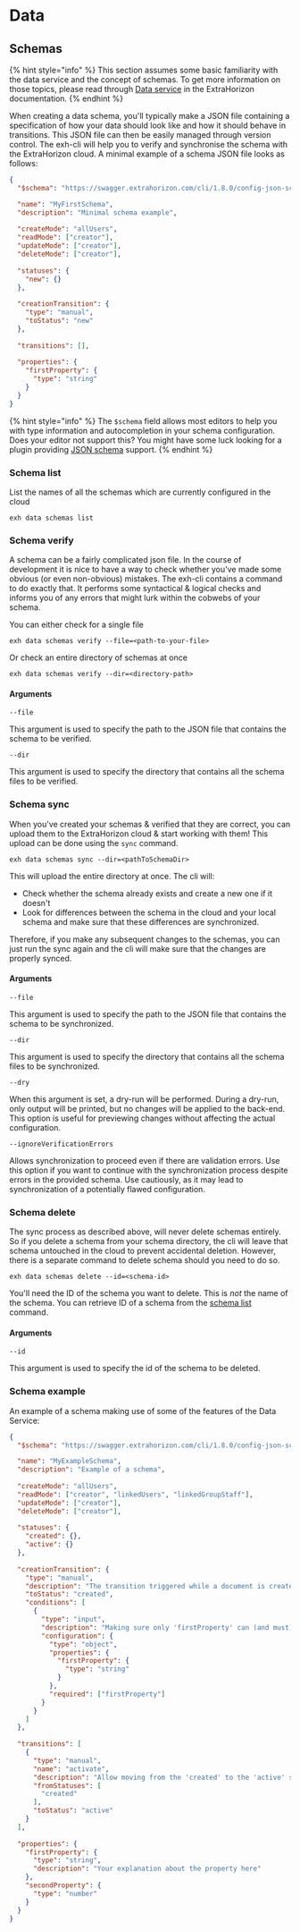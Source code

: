 # Data

## Schemas

{% hint style="info" %}
This section assumes some basic familiarity with the data service and the concept of schemas. To get more information on those topics, please read through [Data service](https://docs.extrahorizon.com/extrahorizon/for-developers/manage-data/data-service) in the ExtraHorizon documentation.
{% endhint %}

When creating a data schema, you'll typically make a JSON file containing a specification of how your data should look like and how it should behave in transitions. This JSON file can then be easily managed through version control. The exh-cli will help you to verify and synchronise the schema with the ExtraHorizon cloud. A minimal example of a schema JSON file looks as follows:

```json
{
  "$schema": "https://swagger.extrahorizon.com/cli/1.8.0/config-json-schemas/Schema.json",

  "name": "MyFirstSchema",
  "description": "Minimal schema example",
  
  "createMode": "allUsers",
  "readMode": ["creator"],
  "updateMode": ["creator"],
  "deleteMode": ["creator"],
  
  "statuses": {
    "new": {}
  },
  
  "creationTransition": {
    "type": "manual",
    "toStatus": "new"
  },
  
  "transitions": [],
  
  "properties": {
    "firstProperty": {
      "type": "string"
    }
  }
}
```

{% hint style="info" %}
The `$schema` field allows most editors to help you with type information and autocompletion in your schema configuration. Does your editor not support this? You might have some luck looking for a plugin providing [JSON schema](https://json-schema.org/) support.
{% endhint %}

### Schema list

List the names of all the schemas which are currently configured in the cloud

```
exh data schemas list
```

### Schema verify

A schema can be a fairly complicated json file. In the course of development it is nice to have a way to check whether you've made some obvious (or even non-obvious) mistakes. The exh-cli contains a command to do exactly that. It performs some syntactical & logical checks and informs you of any errors that might lurk within the cobwebs of your schema.

You can either check for a single file

```
exh data schemas verify --file=<path-to-your-file>
```

Or check an entire directory of schemas at once

```
exh data schemas verify --dir=<directory-path> 
```

#### Arguments

`--file`

This argument is used to specify the path to the JSON file that contains the schema to be verified.

`--dir`

This argument is used to specify the directory that contains all the schema files to be verified.

### Schema sync

When you've created your schemas & verified that they are correct, you can upload them to the ExtraHorizon cloud & start working with them! This upload can be done using the `sync` command.

```
exh data schemas sync --dir=<pathToSchemaDir> 
```

This will upload the entire directory at once. The cli will:

* Check whether the schema already exists and create a new one if it doesn't
* Look for differences between the schema in the cloud and your local schema and make sure that these differences are synchronized.

Therefore, if you make any subsequent changes to the schemas, you can just run the sync again and the cli will make sure that the changes are properly synced.

#### Arguments

`--file`

This argument is used to specify the path to the JSON file that contains the schema to be synchronized.

`--dir`

This argument is used to specify the directory that contains all the schema files to be synchronized.

`--dry`

When this argument is set, a dry-run will be performed. During a dry-run, only output will be printed, but no changes will be applied to the back-end. This option is useful for previewing changes without affecting the actual configuration.

`--ignoreVerificationErrors`

Allows synchronization to proceed even if there are validation errors. Use this option if you want to continue with the synchronization process despite errors in the provided schema. Use cautiously, as it may lead to synchronization of a potentially flawed configuration.

### Schema delete

The sync process as described above, will never delete schemas entirely. So if you delete a schema from your schema directory, the cli will leave that schema untouched in the cloud to prevent accidental deletion. However, there is a separate command to delete schema should you need to do so.

```
exh data schemas delete --id=<schema-id>
```

You'll need the ID of the schema you want to delete. This is _not_ the name of the schema. You can retrieve ID of a schema from the [schema list](commands.md#schema-list) command.

#### Arguments

`--id`

This argument is used to specify the id of the schema to be deleted.

### Schema example

An example of a schema making use of some of the features of the Data Service:

```json
{
  "$schema": "https://swagger.extrahorizon.com/cli/1.8.0/config-json-schemas/Schema.json",

  "name": "MyExampleSchema",
  "description": "Example of a schema",
  
  "createMode": "allUsers",
  "readMode": ["creator", "linkedUsers", "linkedGroupStaff"],
  "updateMode": ["creator"],
  "deleteMode": ["creator"],
  
  "statuses": {
    "created": {},
    "active": {}
  },
  
  "creationTransition": {
    "type": "manual",
    "description": "The transition triggered while a document is created",
    "toStatus": "created",
    "conditions": [
      {
        "type": "input",
        "description": "Making sure only 'firstProperty' can (and must) be supplied",
        "configuration": {
          "type": "object",
          "properties": {
            "firstProperty": {
              "type": "string"
            }
          },
          "required": ["firstProperty"]
        }
      }
    ]
  },
  
  "transitions": [
    {
      "type": "manual",
      "name": "activate",
      "description": "Allow moving from the 'created' to the 'active' status",
      "fromStatuses": [
        "created"
      ],
      "toStatus": "active"
    }
  ],
  
  "properties": {
    "firstProperty": {
      "type": "string",
      "description": "Your explanation about the property here"
    },
    "secondProperty": {
      "type": "number"
    }
  }
}
```
